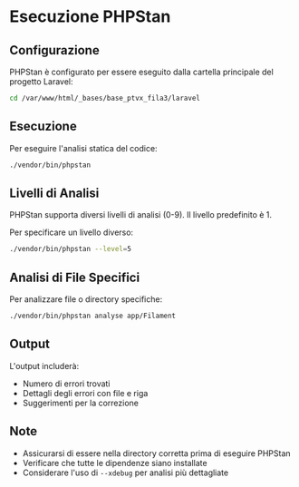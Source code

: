 # Esecuzione PHPStan

## Configurazione

PHPStan è configurato per essere eseguito dalla cartella principale del progetto Laravel:

```bash
cd /var/www/html/_bases/base_ptvx_fila3/laravel
```

## Esecuzione

Per eseguire l'analisi statica del codice:

```bash
./vendor/bin/phpstan
```

## Livelli di Analisi

PHPStan supporta diversi livelli di analisi (0-9). Il livello predefinito è 1.

Per specificare un livello diverso:

```bash
./vendor/bin/phpstan --level=5
```

## Analisi di File Specifici

Per analizzare file o directory specifiche:

```bash
./vendor/bin/phpstan analyse app/Filament
```

## Output

L'output includerà:
- Numero di errori trovati
- Dettagli degli errori con file e riga
- Suggerimenti per la correzione

## Note
- Assicurarsi di essere nella directory corretta prima di eseguire PHPStan
- Verificare che tutte le dipendenze siano installate
- Considerare l'uso di `--xdebug` per analisi più dettagliate 